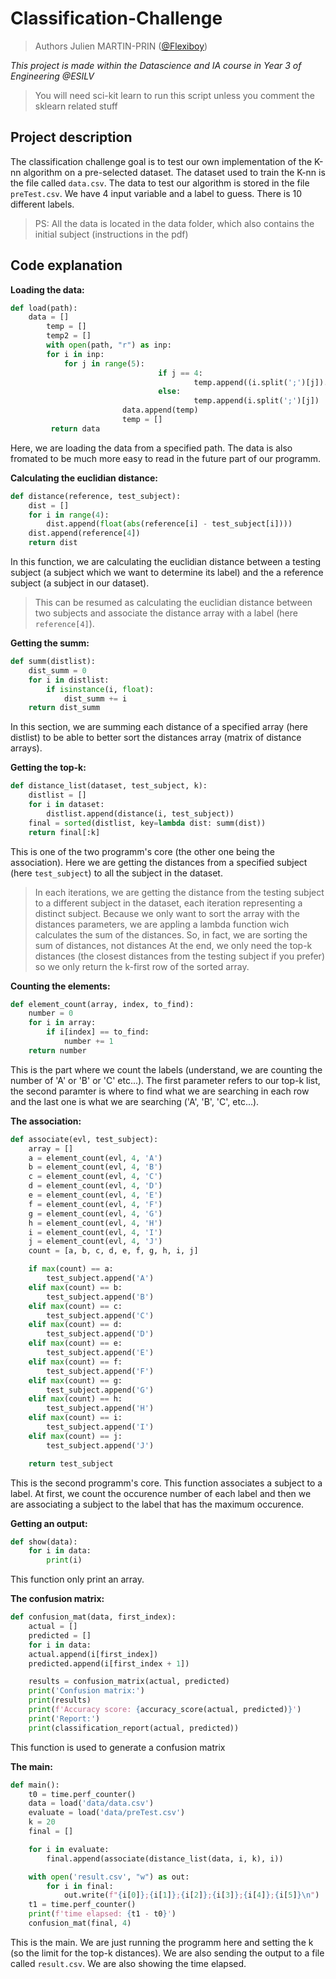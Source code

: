 # Classification-Challenge

> Authors Julien MARTIN-PRIN ([@Flexiboy](https://github.com/Flexiboy))

*This project is made within the Datascience and IA course in Year 3 of Engineering @ESILV*

> You will need sci-kit learn to run this script unless you comment the sklearn related stuff

## Project description

The classification challenge goal is to test our own implementation of the K-nn algorithm on a pre-selected dataset. The dataset used to train the K-nn is the file called `data.csv`. The data to test our algorithm is stored in the file `preTest.csv`. We have 4 input variable and a label to guess. There is 10 different labels.
> PS: All the data is located in the data folder, which also contains the initial subject (instructions in the pdf)

## Code explanation

**Loading the data:**

```python
def load(path):
	data = []
        temp = []
        temp2 = []
        with open(path, "r") as inp:
		for i in inp:
			for j in range(5):
                                 if j == 4:
                                         temp.append((i.split(';')[j]).split('\n')[0])
                                 else:
                                         temp.append(i.split(';')[j])
                         data.append(temp)
                         temp = []
         return data
```

Here, we are loading the data from a specified path. The data is also fromated to be much more easy to read in the future part of our programm.

**Calculating the euclidian distance:**

```python
def distance(reference, test_subject):
	dist = []
	for i in range(4):
		dist.append(float(abs(reference[i] - test_subject[i])))
	dist.append(reference[4])
	return dist
```

In this function, we are calculating the euclidian distance between a testing subject (a subject which we want to determine its label) and the a reference subject (a subject in our dataset).
> This can be resumed as calculating the euclidian distance between two subjects and associate the distance array with a label (here `reference[4]`).

**Getting the summ:**

```python
def summ(distlist):
	dist_summ = 0
	for i in distlist:
		if isinstance(i, float):
			dist_summ += i
	return dist_summ
```

In this section, we are summing each distance of a specified array (here distlist) to be able to better sort the distances array (matrix of distance arrays).

**Getting the top-k:**

```python
def distance_list(dataset, test_subject, k):
	distlist = []
	for i in dataset:
		distlist.append(distance(i, test_subject))
	final = sorted(distlist, key=lambda dist: summ(dist))
	return final[:k]
```

This is one of the two programm's core (the other one being the association). Here we are getting the distances from a specified subject (here `test_subject`) to all the subject in the dataset.
> In each iterations, we are getting the distance from the testing subject to a different subject in the dataset, each iteration representing a distinct subject.
Because we only want to sort the array with the distances parameters, we are appling a lambda function wich calculates the sum of the distances. 
> So, in fact, we are sorting the sum of distances, not distances
At the end, we only need the top-k distances (the closest distances from the testing subject if you prefer) so we only return the k-first row of the sorted array.

**Counting the elements:**

```python
def element_count(array, index, to_find):
	number = 0
	for i in array:
		if i[index] == to_find:
			number += 1
	return number
```

This is the part where we count the labels (understand, we are counting the number of 'A' or 'B' or 'C' etc...). The first parameter refers to our top-k list, the second paramter is where to find what we are searching in each row and the last one is what we are searching ('A', 'B', 'C', etc...).

**The association:**

```python
def associate(evl, test_subject):
	array = []
	a = element_count(evl, 4, 'A')
	b = element_count(evl, 4, 'B')
	c = element_count(evl, 4, 'C')
	d = element_count(evl, 4, 'D')
	e = element_count(evl, 4, 'E')
	f = element_count(evl, 4, 'F')
	g = element_count(evl, 4, 'G')
	h = element_count(evl, 4, 'H')
	i = element_count(evl, 4, 'I')
	j = element_count(evl, 4, 'J')
	count = [a, b, c, d, e, f, g, h, i, j]

	if max(count) == a:
		test_subject.append('A')
	elif max(count) == b:
		test_subject.append('B')
	elif max(count) == c:
		test_subject.append('C')
	elif max(count) == d:
		test_subject.append('D')
	elif max(count) == e:
		test_subject.append('E')
	elif max(count) == f:
		test_subject.append('F')
	elif max(count) == g:
		test_subject.append('G')
	elif max(count) == h:
		test_subject.append('H')
	elif max(count) == i:
		test_subject.append('I')
	elif max(count) == j:
		test_subject.append('J')

	return test_subject
```

This is the second programm's core. This function associates a subject to a label. At first, we count the occurence number of each label and then we are associating a subject to the label that has the maximum occurence.

**Getting an output:**

```python
def show(data):
	for i in data:
		print(i)
```

This function only print an array.

**The confusion matrix:**

```python
def confusion_mat(data, first_index):
	actual = []
	predicted = []
	for i in data:
	actual.append(i[first_index])
	predicted.append(i[first_index + 1])

	results = confusion_matrix(actual, predicted)
	print('Confusion matrix:')
	print(results)
	print(f'Accuracy score: {accuracy_score(actual, predicted)}')
	print('Report:')
	print(classification_report(actual, predicted))
```

This function is used to generate a confusion matrix

**The main:**

```python
def main():
	t0 = time.perf_counter()
	data = load('data/data.csv')
	evaluate = load('data/preTest.csv')
	k = 20
	final = []

	for i in evaluate:
		final.append(associate(distance_list(data, i, k), i))

	with open('result.csv', "w") as out:
		for i in final:
			out.write(f"{i[0]};{i[1]};{i[2]};{i[3]};{i[4]};{i[5]}\n")
	t1 = time.perf_counter()
	print(f'time elapsed: {t1 - t0}')
	confusion_mat(final, 4)
```

This is the main. We are just running the programm here and setting the k (so the limit for the top-k distances). We are also sending the output to a file called `result.csv`. We are also showing the time elapsed.
